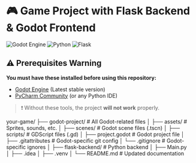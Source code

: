 # 🎮 Game Project with Flask Backend & Godot Frontend

![Godot Engine](https://img.shields.io/badge/GODOT-%23FFFFFF.svg?style=for-the-badge&logo=godot-engine)
![Python](https://img.shields.io/badge/python-3670A0?style=for-the-badge&logo=python&logoColor=ffdd54)
![Flask](https://img.shields.io/badge/flask-%23000.svg?style=for-the-badge&logo=flask&logoColor=white)

## ⚠️ Prerequisites Warning

**You must have these installed before using this repository:**
- [Godot Engine](https://godotengine.org/download) (Latest stable version)
- [PyCharm Community](https://www.jetbrains.com/pycharm/download/) (or any Python IDE)

> ❗ Without these tools, the project **will not work** properly.

your-game/
├── godot-project/          # All Godot-related files
│   ├── assets/             # Sprites, sounds, etc.
│   ├── scenes/             # Godot scene files (.tscn)
│   ├── scripts/            # GDScript files (.gd)
│   ├── project.godot       # Godot project file
│   ├── .gitattributes      # Godot-specific git config
│   └── .gitignore          # Godot-specific ignores
│
├── flask-backend/          # Python backend
│   ├── Main.py             
│   ├── .idea
│   ├── .venv
│
└── README.md               # Updated documentation
